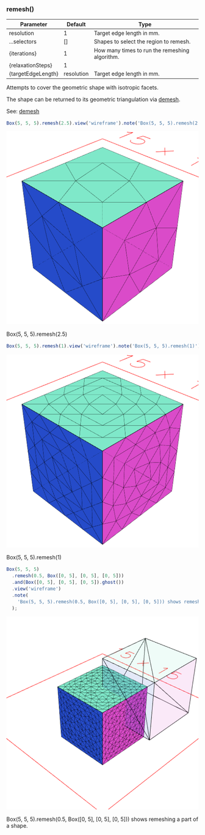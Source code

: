 ### remesh()
Parameter|Default|Type
---|---|---
resolution|1|Target edge length in mm.
...selectors|[]|Shapes to select the region to remesh.
{iterations}|1|How many times to run the remeshing algorithm.
{relaxationSteps}|1|
{targetEdgeLength}|resolution|Target edge length in mm.

Attempts to cover the geometric shape with isotropic facets.

The shape can be returned to its geometric triangulation via [demesh](#https://raw.githubusercontent.com/jsxcad/JSxCAD/master/nb/api/demesh.nb).

See: [demesh](#https://raw.githubusercontent.com/jsxcad/JSxCAD/master/nb/api/demesh.nb)

```JavaScript
Box(5, 5, 5).remesh(2.5).view('wireframe').note('Box(5, 5, 5).remesh(2.5)');
```

![Image](remesh.md.0.png)

Box(5, 5, 5).remesh(2.5)

```JavaScript
Box(5, 5, 5).remesh(1).view('wireframe').note('Box(5, 5, 5).remesh(1)');
```

![Image](remesh.md.1.png)

Box(5, 5, 5).remesh(1)

```JavaScript
Box(5, 5, 5)
  .remesh(0.5, Box([0, 5], [0, 5], [0, 5]))
  .and(Box([0, 5], [0, 5], [0, 5]).ghost())
  .view('wireframe')
  .note(
    'Box(5, 5, 5).remesh(0.5, Box([0, 5], [0, 5], [0, 5])) shows remeshing a part of a shape.'
  );
```

![Image](remesh.md.2.png)

Box(5, 5, 5).remesh(0.5, Box([0, 5], [0, 5], [0, 5])) shows remeshing a part of a shape.
